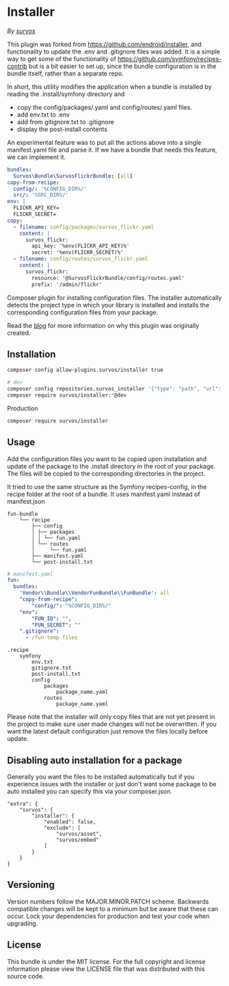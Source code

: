 # Installer

*By [survos](https://github.com/survos)*

This plugin was forked from https://github.com/endroid/installer, and functionality to update the .env and .gitignore files was added.  It is a simple way to get some of the functionality of https://github.com/symfony/recipes-contrib but is a bit easier to set up, since the bundle configuration is in the bundle itself, rather than a separate repo.

In short, this utility modifies the application when a bundle is installed by reading the .install/symfony directory and

* copy the config/packages/<bundle>.yaml and config/routes/<bundle>.yaml files.
* add env.txt to .env
* add from gitignore.txt to .gitignore
* display the post-install contents 

An experimental feature was to put all the actions above into a single manifest.yaml file and parse it.  If we have a bundle that needs this feature, we can implement it.

```yaml
bundles:
  Survos\Bundle\SurvosFlickrBundle: [all]
copy-from-recipe:
  config/: '%CONFIG_DIR%/'
  src/: '%SRC_DIR%/'
env: |
  FLICKR_API_KEY=
  FLICKR_SECRET=
copy:
  - filename: config/packages/survos_flickr.yaml
    content: |
      survos_flickr:
        api_key: '%env(FLICKR_API_KEY)%'
        secret: '%env(FLICKR_SECRET)%'
  - filename: config/routes/survos_flickr.yaml
    content: |
      survos_flickr:
        resource: '@SurvosFlickrBundle/config/routes.yaml'
        prefix: '/admin/flickr'

```



Composer plugin for installing configuration files. The installer automatically
detects the project type in which your library is installed and installs the
corresponding configuration files from your package.

Read the [blog](https://medium.com/@endroid/auto-package-configuration-for-symfony-e14780e29d81)
for more information on why this plugin was originally created.

## Installation

``` bash
composer config allow-plugins.survos/installer true

# dev
composer config repositories.survos_installer '{"type": "path", "url": "/home/tac/g/sites/installer"}' 
composer require survos/installer:*@dev
```

Production

```bash
composer require survos/installer
```

## Usage

Add the configuration files you want to be copied upon installation and update
of the package to the .install directory in the root of your package. The files
will be copied to the corresponding directories in the project.

It tried to use the same structure as the Symfony recipes-config, in the recipe folder at the root of a bundle.
It uses manifest.yaml instead of manifest.json

```
fun-bundle
    └── recipe
        ├── config
        │ ├── packages
        │ │ └── fun.yaml
        │ └── routes
        │     └── fun.yaml
        ├── manifest.yaml
        └── post-install.txt
```

```yaml
# manifest.yaml
fun:
  bundles:
    'Vendor\\Bundle\\VendorFunBundle\\FunBundle': all
    "copy-from-recipe": 
        "config/": "%CONFIG_DIR%/"
    "env": 
        "FUN_ID": "",
        "FUN_SECRET": ""
    ".gitignore":
      - /fun-temp-files
```

```
.recipe
    symfony
        env.txt
        gitignore.txt
        post-install.txt
        config
            packages
                package_name.yaml
            routes
                package_name.yaml
```

Please note that the installer will only copy files that are not yet present in
the project to make sure user made changes will not be overwritten. If you want
the latest default configuration just remove the files locally before update.

## Disabling auto installation for a package

Generally you want the files to be installed automatically but if you
experience issues with the installer or just don't want some package to be
auto installed you can specify this via your composer.json.

```
"extra": {
    "survos": {
        "installer": {
            "enabled": false,
            "exclude": [
                "survos/asset",
                "survos/embed"
            ]
        }
    }
}
```

## Versioning

Version numbers follow the MAJOR.MINOR.PATCH scheme. Backwards compatible
changes will be kept to a minimum but be aware that these can occur. Lock
your dependencies for production and test your code when upgrading.

## License

This bundle is under the MIT license. For the full copyright and license
information please view the LICENSE file that was distributed with this source code.
